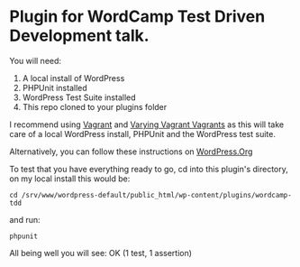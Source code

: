 # Plugin for WordCamp Test Driven Development talk.

You will need:
1. A local install of WordPress
2. PHPUnit installed
3. WordPress Test Suite installed
4. This repo cloned to your plugins folder

I recommend using [Vagrant](https://www.vagrantup.com/) and [Varying Vagrant Vagrants](https://github.com/Varying-Vagrant-Vagrants/VVV) as this will take care of a local WordPress install, PHPUnit and the WordPress test suite.

Alternatively, you can follow these instructions on [WordPress.Org](https://make.wordpress.org/core/handbook/testing/automated-testing/phpunit/)

To test that you have everything ready to go, cd into this plugin's directory, on my local install this would be:
```
cd /srv/www/wordpress-default/public_html/wp-content/plugins/wordcamp-tdd
```
and run: 
```
phpunit
```

All being well you will see:
OK (1 test, 1 assertion)
